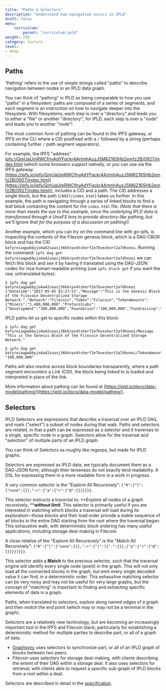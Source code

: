 ```yaml
---
title: "Paths & Selectors"
description: "Understand how navigation occurs in IPLD"
draft: false
menu:
    curriculum:
        parent: "curriculum-ipld"
weight: 250
category: lecture
level:
- deep
---
```


## Paths

'Pathing' refers to the use of simple strings called "paths" to describe navigation between nodes in an IPLD data graph.

You can think of "pathing" in IPLD as being comparable to how you use "paths" in a filesystem: paths are composed of a series of segments, and each segment is an instruction on how to navigate deeper into the filesystem. With filesystems, each step is over a "directory" and leads you to either a "file" or another "directory"; for IPLD, each step is over a "node" and leads you to another "node"!

The most common form of pathing can be found in the IPFS gateway, or IPFS on the CLI where a CID postfixed with a `/` followed by a string (perhaps containing further `/` path segment separators).

For example, the IPFS "address" [ipfs://QmUaUmRWCfnyAdYFqckr4ArtmhAuzJSM6216SHb2emfz2B/0927/index.html](ipfs://QmUaUmRWCfnyAdYFqckr4ArtmhAuzJSM6216SHb2emfz2B/0927/index.html) (which some browsers support natively, or you can use via the IPFS gateway: [https://ipfs.io/ipfs/QmUaUmRWCfnyAdYFqckr4ArtmhAuzJSM6216SHb2emfz2B/0927/index.html](https://ipfs.io/ipfs/QmUaUmRWCfnyAdYFqckr4ArtmhAuzJSM6216SHb2emfz2B/0927/index.html)), includes a CID and a path. The CID addresses a single block, but the path (`/0927/index.html`) takes us further. In this example, the path is navigating through a series of linked blocks to find a leaf block containing the content for the `index.html` file. _(Note that there is more than meets the eye to this example, since the underlying IPLD data is transformed through a UnixFS lens to provide directory-like pathing, but we'll ignore that for the purpose of a discussion on pathing!)._

Another example, which you can try on the command line with go-ipfs, is inspecting the contents of the Filecoin genesis block, which is a DAG-CBOR block and has the CID `bafyreiaqpwbbyjo4a42saasj36kkrpv4tsherf2e7bvezkert2a7dhonoi`. Running the command: `ipfs dag get bafyreiaqpwbbyjo4a42saasj36kkrpv4tsherf2e7bvezkert2a7dhonoi` we can fetch this block and _see_ it by having it translated using the DAG-JSON codec for nice human-readable printing (use `ipfs block get` if you want the raw, untranslated bytes):

```
$ ipfs dag get bafyreiaqpwbbyjo4a42saasj36kkrpv4tsherf2e7bvezkert2a7dhonoi
{"Datetime":"2017-05-05 01:27:51","Message":"This is the Genesis Block of the Filecoin Decentralized Storage Network.","Network":"Filecoin","Token":"Filecoin","TokenAmounts":{"Miners":"1,400,000,000","ProtocolLabs":{"Development":"300,000,000","Foundation":"100,000,000","Fundraising":"200,000,000"},"TotalSupply":"2,000,000,000"}}
```

IPLD paths let us get to specific nodes within this block:

```
$ ipfs dag get bafyreiaqpwbbyjo4a42saasj36kkrpv4tsherf2e7bvezkert2a7dhonoi/Message
"This is the Genesis Block of the Filecoin Decentralized Storage Network."

$ ipfs dag get bafyreiaqpwbbyjo4a42saasj36kkrpv4tsherf2e7bvezkert2a7dhonoi/TokenAmounts/ProtocolLabs/Foundation
"100,000,000"
```

Paths will also resolve across block boundaries transparently, where a path segment encounters a Link (CID), the block being linked to is loaded and interpreted in place of the link.

More information about pathing can be found at [https://ipld.io/docs/data-model/pathing/](https://ipld.io/docs/data-model/pathing/).


## Selectors

IPLD Selectors are expressions that describe a traversal over an IPLD DAG, and mark ("select") a subset of nodes during that walk. Paths and selectors are related, in that a path can be expressed as a selector and it traverses to a single, specific node in a graph. Selectors allow for the traversal and "selection" of multiple parts of an IPLD graph.

You can think of Selectors as roughly like regexps, but made for IPLD graphs.

Selectors are expressed as IPLD data, we typically document them as a DAG-JSON form; although their terseness do not exactly lend readability. A DSL for expressing them in a more readable form is a work in progress.

A very common selector is the "Explore All Recursively": `{"R":{"l":{"none":{}},":>":{"a":{">":{"@":{}}}}}}`.

This selector instructs a traversal to: **Explore all nodes of a graph recursively, **_**without limit**_. This selector is primarily useful if you are interested in watching which _blocks_ a traversal will load during its exploration—those blocks and their load order provide a stable sequence of all blocks in the entire DAG starting from the root where the traversal began. This exhaustive walk, with deterministic block ordering has many useful applications, including storage deal-making in Filecoin.

A close relative of the "Explore All Recursively" is the "Match All Recursively": `{"R":{"l":{"none":{}},":>":{"|":[{".":{}},{"a":{">":{"@":{}}}}]}}}`.

This selector adds a **Match** to the previous selector, such that the traversal engine will identify every single node (point) in the graph. This will not only load all the connected blocks in the graph, but emit every single decoded value it can find, in a deterministic order. This exhaustive matching selector can be very noisy and may not be useful for very large graphs, but the concept of "matching" is important to finding and extracting specific elements of data in a graph.

Paths, when translated to selectors, _explore_ along named edges of a graph and then _match_ the end point (which may or may not be a terminal in the graph).

Selectors are a relatively new technology, but are becoming an increasingly important tool in the IPFS and Filecoin stack; particularly for establishing a deterministic method for multiple parties to describe part, or all of a graph of data.

* [Graphsync](https://ipld.io/specs/transport/graphsync/) uses selectors to synchronize part, or all of an IPLD graph of blocks between two peers.
* Filecoin uses selectors for storage deal-making, with clients describing the extent of their DAG within a storage deal. It also uses selectors for retrieval; with clients able to request a specific sub-graph of IPLD blocks from a root within a deal.

Selectors are described in detail in the [specification](https://ipld.io/specs/selectors/).